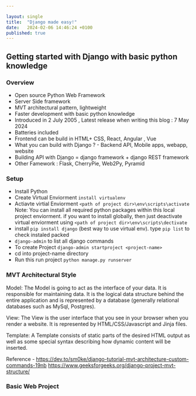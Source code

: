```yaml
---

layout: single
title:  "Django made easy!"
date:   2024-02-06 14:46:24 +0100
published: true
---
```


## Getting started with Django with basic python knowledge 

### Overview
* Open source Python Web Framework
* Server Side framework
* MVT architectural pattern, lightweight
* Faster development with basic python knowledge
* Introduced in 2 July 2005 , Latest release when writing this blog : 7 May 2024
* Batteries included
* Frontend can be build in HTML+ CSS, React, Angular , Vue
* What you can build with Django ? - Backend API, Mobile apps, webapp, website
* Building API with Django = django framework  + django REST framework
* Other Famework : Flask, CherryPie, Web2Py, Pyramid

### Setup
* Install Python
* Create Virtual Enviorment `install virtualenv`
* Actiavte virtial Enviorment `<path of project dir>\env\scripts\activate`
 Note: You can install all required python packages within this local project enviorment. if you want to install globally, then just deactivate virtual enviorment using
 `<path of project dir>\env\scripts\dectivate`
* install `pip install django` (best way to use virtual env). type `pip list` to check instaled packed
* `django-admin` to list all django commands
* To create Project `django-admin startproject <project-name>`
* cd into project-name directory
* Run this run project `python manage.py runserver`



### MVT Architectural Style

Model: The Model is going to act as the interface of your data. It is responsible for maintaining data. It is the logical data structure behind the entire application and is represented by a database (generally relational databases such as MySql, Postgres).

View: The View is the user interface that you see in your browser when you render a website. It is represented by HTML/CSS/Javascript and Jinja files.

Template: A Template consists of static parts of the desired HTML output as well as some special syntax describing how dynamic content will be inserted.

Reference - 
https://dev.to/sm0ke/django-tutorial-mvt-architecture-custom-commands-19nb
https://www.geeksforgeeks.org/django-project-mvt-structure/


### Basic Web Project


  
